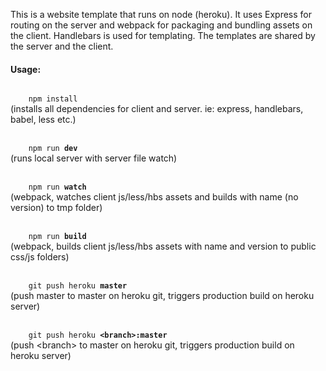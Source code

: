 This is a website template that runs on node (heroku). It uses Express for routing on the server and webpack for packaging and bundling assets on the client. Handlebars is used for templating. The templates are shared by the server and the client.

#### Usage:

<code>
    npm install
</code>
<div>(installs all dependencies for client and server. ie: express, handlebars, babel, less etc.)</div>
<br>
<code>
    npm run <strong>dev</strong>
</code>
<div>(runs local server with server file watch)</div>
<br>
<code>
    npm run <strong>watch</strong>
</code>
<div>(webpack, watches client js/less/hbs assets and builds with name (no version) to tmp folder)</div>
<br>
<code>
    npm run <strong>build</strong>
</code>
<div>(webpack, builds client js/less/hbs assets with name and version to public css/js folders)</div>
<br>
<code>
    git push heroku <strong>master</strong>
</code>
<div>(push master to master on heroku git, triggers production build on heroku server)</div>
<br>
<code>
    git push heroku <strong>&lt;branch&gt;:master</strong>
</code>
<div>(push &lt;branch&gt; to master on heroku git, triggers production build on heroku server)</div>
